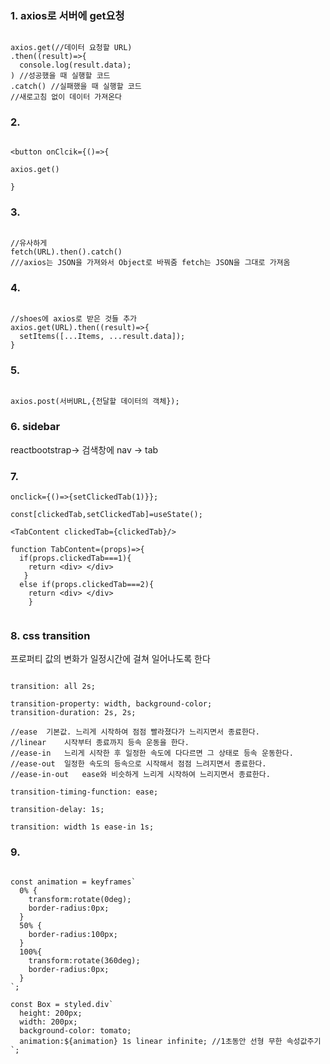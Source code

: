 ### 1. axios로 서버에 get요청

```

axios.get(//데이터 요청할 URL)
.then((result)=>{
  console.log(result.data);
) //성공했을 때 실행할 코드
.catch() //실패했을 때 실행할 코드
//새로고침 없이 데이터 가져온다

```

### 2. 

```

<button onClcik={()=>{

axios.get()

}

```

### 3.

```

//유사하게
fetch(URL).then().catch()
///axios는 JSON을 가져와서 Object로 바꿔줌 fetch는 JSON을 그대로 가져옴

```

### 4.

```

//shoes에 axios로 받은 것들 추가
axios.get(URL).then((result)=>{
  setItems([...Items, ...result.data]);
}

```

### 5.

```

axios.post(서버URL,{전달할 데이터의 객체});

```

### 6. sidebar

reactbootstrap-> 검색창에 nav -> tab

### 7.

```
onclick={()=>{setClickedTab(1)}};

const[clickedTab,setClickedTab]=useState();

<TabContent clickedTab={clickedTab}/>

function TabContent=(props)=>{
  if(props.clickedTab===1){
    return <div> </div>
   }
  else if(props.clickedTab===2){
    return <div> </div>
    }
    
 ```
    
### 8. css transition

프로퍼티 값의 변화가 일정시간에 걸쳐 일어나도록 한다

```

transition: all 2s;

transition-property: width, background-color;
transition-duration: 2s, 2s;

//ease	기본값. 느리게 시작하여 점점 빨라졌다가 느리지면서 종료한다.	
//linear	시작부터 종료까지 등속 운동을 한다.	
//ease-in	느리게 시작한 후 일정한 속도에 다다르면 그 상태로 등속 운동한다.	
//ease-out	일정한 속도의 등속으로 시작해서 점점 느려지면서 종료한다.	
//ease-in-out	ease와 비슷하게 느리게 시작하여 느리지면서 종료한다.

transition-timing-function: ease;

transition-delay: 1s;

transition: width 1s ease-in 1s;

```

### 9.

```

const animation = keyframes`
  0% {
    transform:rotate(0deg);
    border-radius:0px;
  }
  50% {
    border-radius:100px;
  }
  100%{
    transform:rotate(360deg);
    border-radius:0px;
  }
`;

const Box = styled.div`
  height: 200px;
  width: 200px;
  background-color: tomato;
  animation:${animation} 1s linear infinite; //1초동안 선형 무한 속성값주기
`;

```
